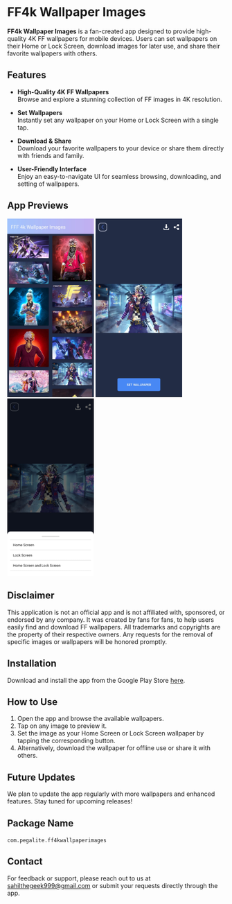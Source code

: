 # FF4k Wallpaper Images

**FF4k Wallpaper Images** is a fan-created app designed to provide high-quality 4K FF wallpapers for mobile devices. Users can set wallpapers on their Home or Lock Screen, download images for later use, and share their favorite wallpapers with others.

## Features
- **High-Quality 4K FF Wallpapers**  
  Browse and explore a stunning collection of FF images in 4K resolution.

- **Set Wallpapers**  
  Instantly set any wallpaper on your Home or Lock Screen with a single tap.

- **Download & Share**  
  Download your favorite wallpapers to your device or share them directly with friends and family.

- **User-Friendly Interface**  
  Enjoy an easy-to-navigate UI for seamless browsing, downloading, and setting of wallpapers.

## App Previews

<p float="left">
  <img src="https://github.com/PegaLiteStudio/FF4kWallpaperImages/blob/master/Images/img1.jpg" alt="Preview 1" width="200" />
  <img src="https://github.com/PegaLiteStudio/FF4kWallpaperImages/blob/master/Images/img2.jpg" alt="Preview 2" width="200" /> 
  <img src="https://github.com/PegaLiteStudio/FF4kWallpaperImages/blob/master/Images/img3.jpg" alt="Preview 3" width="200" />
</p>

## Disclaimer
This application is not an official app and is not affiliated with, sponsored, or endorsed by any company. It was created by fans for fans, to help users easily find and download FF wallpapers. All trademarks and copyrights are the property of their respective owners. Any requests for the removal of specific images or wallpapers will be honored promptly.

## Installation
Download and install the app from the Google Play Store [here](https://play.google.com/store/apps/details?id=com.pegalite.ff4kwallpaperimages).

## How to Use
1. Open the app and browse the available wallpapers.
2. Tap on any image to preview it.
3. Set the image as your Home Screen or Lock Screen wallpaper by tapping the corresponding button.
4. Alternatively, download the wallpaper for offline use or share it with others.

## Future Updates
We plan to update the app regularly with more wallpapers and enhanced features. Stay tuned for upcoming releases!

## Package Name
`com.pegalite.ff4kwallpaperimages`

## Contact
For feedback or support, please reach out to us at [sahilthegeek999@gmail.com](mailto:sahilthegeek999@gmail.com) or submit your requests directly through the app.